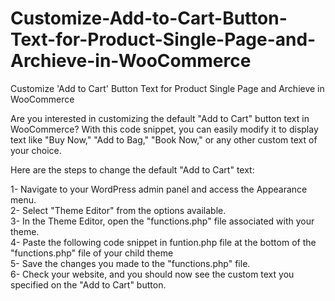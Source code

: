# Customize-Add-to-Cart-Button-Text-for-Product-Single-Page-and-Archieve-in-WooCommerce
Customize 'Add to Cart' Button Text for Product Single Page and Archieve in WooCommerce

Are you interested in customizing the default "Add to Cart" button text in WooCommerce? With this code snippet, you can easily modify it to display text like "Buy Now," "Add to Bag," "Book Now," or any other custom text of your choice.

Here are the steps to change the default "Add to Cart" text:

1- Navigate to your WordPress admin panel and access the Appearance menu. </br>
2- Select "Theme Editor" from the options available.</br>
3- In the Theme Editor, open the "functions.php" file associated with your theme.</br>
4- Paste the following code snippet in funtion.php file at the bottom of the "functions.php" file of your child theme</br>
5- Save the changes you made to the "functions.php" file.</br>
6- Check your website, and you should now see the custom text you specified on the "Add to Cart" button.</br>
